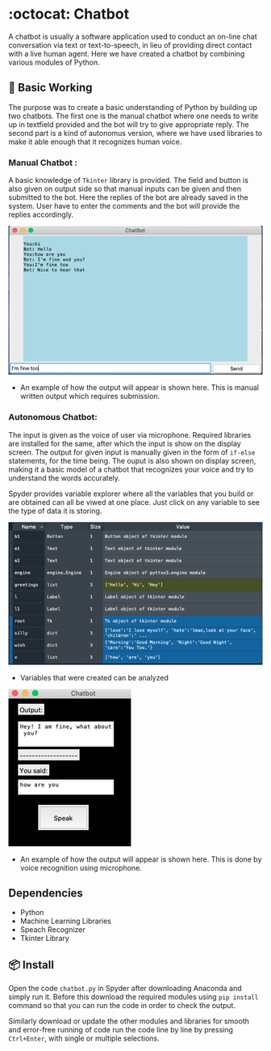 # :octocat: Chatbot

A chatbot is usually a software application used to conduct an on-line chat conversation via text or text-to-speech, in lieu of providing direct contact with a live human agent. Here we have created a chatbot by combining various modules of Python.

## 🔨 Basic Working 

The purpose was to create a basic understanding of Python by building up two chatbots. The first one is the manual chatbot where one needs to write up in textfield provided and the bot will try to give appropriate reply. The second part is a kind of autonomus version, where we have used libraries to make it able enough that it recognizes human voice.

### Manual Chatbot :

A basic knowledge of `Tkinter` library is provided. The field and button is also given on output side so that manual inputs can be given and then submitted to the bot.
Here the replies of the bot are already saved in the system. User have to enter the comments and the bot will provide the replies accordingly.

![Example Output](manual_output.png)
- An example of how the output will appear is shown here. This is manual written output which requires submission.

### Autonomous Chatbot:

The input is given as the voice of user via microphone. Required libraries are installed for the same, after which the input is show on the display screen. The output for given input is manually given in the form of `if-else` statements, for the time being. The ouput is also shown on display screen, making it a basic model of a chatbot that recognizes your voice and try to understand the words accurately.

Spyder provides variable explorer where all the variables that you build or are obtained can all be viwed at one place. Just click on any variable to see the type of data it is storing.

![Variables Obtained](variable_explorer.png)
- Variables that were created can be analyzed 

![Example Output](output.png)

- An example of how the output will appear is shown here. This is done by voice recognition using microphone.

## Dependencies

- Python
- Machine Learning Libraries
- Speach Recognizer
- Tkinter Library

## 📦 Install

Open the code `chatbot.py` in Spyder after downloading Anaconda and simply run it. Before this download the required modules using `pip install` command so that you can run the code in order to check the output.

Similarly download or update the other modules and libraries for smooth and error-free running of code run the code line by line by pressing `Ctrl+Enter`, with single or multiple selections.
